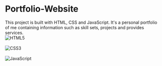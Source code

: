 # Portfolio-Website
This project is built with HTML, CSS and JavaScript. It's a personal portfolio of me containing information such as skill sets, projects and provides services. <br><bra> 
![HTML5](https://img.shields.io/badge/html5-%23E34F26.svg?style=for-the-badge&logo=html5&logoColor=white) <br><br>
![CSS3](https://img.shields.io/badge/css3-%231572B6.svg?style=for-the-badge&logo=css3&logoColor=white) <br><br>
![JavaScript](https://img.shields.io/badge/javascript-%23323330.svg?style=for-the-badge&logo=javascript&logoColor=%23F7DF1E)

